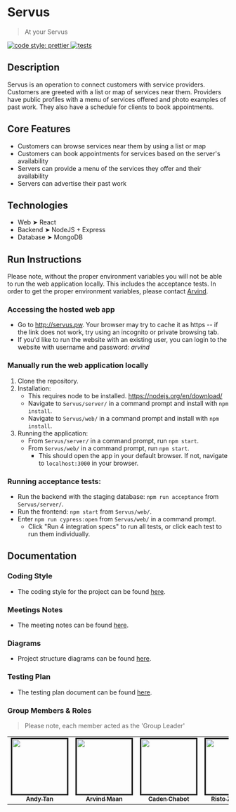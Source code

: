 # Servus

> At your Servus

  <a href="#badge">
    <img alt="code style: prettier" src="https://img.shields.io/badge/code_style-prettier-ff69b4.svg?style=flat-square">
  </a>
  <a href="#badge">
    <img alt="tests" src="https://github.com/COMP4350/Servus/actions/workflows/CI.yml/badge.svg">
  </a>

## Description

Servus is an operation to connect customers with service providers. Customers are greeted with a list or map of services near them. Providers have public profiles with a menu of services offered and photo examples of past work. They also have a schedule for clients to book appointments.

## Core Features

-   Customers can browse services near them by using a list or map
-   Customers can book appointments for services based on the server's availability
-   Servers can provide a menu of the services they offer and their availability
-   Servers can advertise their past work

## Technologies

-   Web ➤ React
-   Backend ➤ NodeJS + Express
-   Database ➤ MongoDB

## Run Instructions

Please note, without the proper environment variables you will not be able to run the web application locally. This includes the acceptance tests.
In order to get the proper environment variables, please contact [Arvind](mailto:maana3@myumanitoba.ca).

### Accessing the hosted web app

-   Go to <http://servus.pw>. Your browser may try to cache it as https -- if the link does not work, try using an incognito or private browsing tab.
-   If you'd like to run the website with an existing user, you can login to the website with username and password: _arvind_

### Manually run the web application locally

1. Clone the repository.
2. Installation:
    - This requires node to be installed. https://nodejs.org/en/download/
    - Navigate to `Servus/server/` in a command prompt and install with `npm install`.
    - Navigate to `Servus/web/` in a command prompt and install with `npm install`.
3. Running the application:
    - From `Servus/server/` in a command prompt, run `npm start`.
    - From `Servus/web/` in a command prompt, run `npm start`.
        - This should open the app in your default browser. If not, navigate to `localhost:3000` in your browser.

### Running acceptance tests:

-   Run the backend with the staging database: `npm run acceptance` from `Servus/server/`.
-   Run the frontend: `npm start` from `Servus/web/`.
-   Enter `npm run cypress:open` from `Servus/web/` in a command prompt.
    -   Click "Run 4 integration specs" to run all tests, or click each test to run them individually.

## Documentation

### Coding Style

-   The coding style for the project can be found [here](wiki/coding_style.md).

### Meetings Notes

-   The meeting notes can be found [here](wiki/meeting_log.md).

### Diagrams

-   Project structure diagrams can be found [here](wiki/diagrams.md).

### Testing Plan

-   The testing plan document can be found [here](wiki/SERVUS_Test_Plan_Sprint_2.pdf).

### Group Members & Roles

> Please note, each member acted as the 'Group Leader'

<table>
<tr>
    <td style="text-align: center;">
        <a href="https://github.com/andy-tan7">
            <img src="https://avatars2.githubusercontent.com/u/33612287?s=460&v=4" width="125px;" style="border:solid;"/>
            <br/>
            <sub>
                <b>Andy Tan</b>
            </sub>
        </a>
    </td>
    <td style="text-align: center;">
        <a href="https://github.com/arvind-maan">
            <img src="https://avatars3.githubusercontent.com/u/29124297?s=460&u=a3056b42ea57a516d23f726b109916c1f2dc47e9&v=4" width="125px;" style="border:solid;"/>
            <br/>
            <sub>
                <b>Arvind Maan</b>
            </sub>
        </a>
    </td>
    <td style="text-align: center;">
        <a href="https://github.com/cadenchabot">
            <img src="https://avatars2.githubusercontent.com/u/46728740?s=460&u=f074d2ef6f1a9548be2a5c7ab68e0afe6890269f&v=4" width="125px;" style="border:solid;"/>
            <br/>
            <sub>
                <b>Caden Chabot</b>
            </sub>
        </a>
    </td>
       <td style="text-align: center;">
        <a href="https://github.com/rikizimbakov">
            <img src="https://avatars.githubusercontent.com/u/25595072?s=400&u=3740c532b3206c1aacacdf6481538d7d6d3687ee&v=4" width="125px;" style="border:solid;"/>
            <br/>
            <sub>
                <b>Risto Zimbakov</b>
            </sub>
        </a>
    </td>

</tr>
</table>
